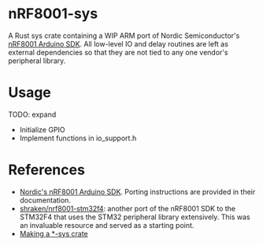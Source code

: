 # nRF8001-sys

A Rust sys crate containing a WIP ARM port of Nordic Semiconductor's [nRF8001 Arduino SDK](https://github.com/NordicSemiconductor/ble-sdk-arduino).
All low-level IO and delay routines are left as external dependencies so that they are not tied to
any one vendor's peripheral library.

# Usage

TODO: expand

* Initialize GPIO
* Implement functions in io\_support.h

# References

* [Nordic's nRF8001 Arduino SDK](https://github.com/NordicSemiconductor/ble-sdk-arduino). Porting
instructions are provided in their documentation.
* [shraken/nrf8001-stm32f4](https://github.com/shraken/nrf8001-stm32f4): another port of the nRF8001
SDK to the STM32F4 that uses the STM32 peripheral library extensively. This was an invaluable
resource and served as a starting point.
* [Making a \*-sys crate](https://kornel.ski/rust-sys-crate)
